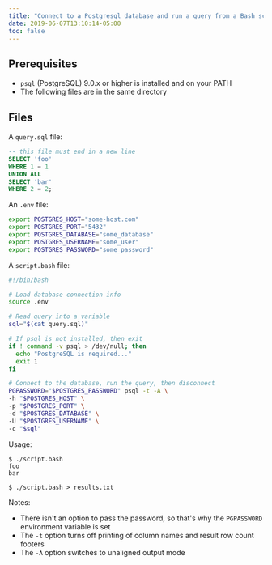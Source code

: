 ```yaml
---
title: "Connect to a Postgresql database and run a query from a Bash script"
date: 2019-06-07T13:10:14-05:00
toc: false
---
```


## Prerequisites 

- `psql` (PostgreSQL) 9.0.x or higher is installed and on your PATH
- The following files are in the same directory

## Files 

A `query.sql` file:
```sql
-- this file must end in a new line
SELECT 'foo'
WHERE 1 = 1
UNION ALL
SELECT 'bar'
WHERE 2 = 2;
```

An `.env` file:
```bash
export POSTGRES_HOST="some-host.com"
export POSTGRES_PORT="5432"
export POSTGRES_DATABASE="some_database"
export POSTGRES_USERNAME="some_user"
export POSTGRES_PASSWORD="some_password"
```

A `script.bash` file:
```bash
#!/bin/bash

# Load database connection info
source .env 

# Read query into a variable
sql="$(cat query.sql)"

# If psql is not installed, then exit
if ! command -v psql > /dev/null; then 
  echo "PostgreSQL is required..."
  exit 1 
fi 

# Connect to the database, run the query, then disconnect
PGPASSWORD="$POSTGRES_PASSWORD" psql -t -A \
-h "$POSTGRES_HOST" \
-p "$POSTGRES_PORT" \
-d "$POSTGRES_DATABASE" \
-U "$POSTGRES_USERNAME" \
-c "$sql" 
```

Usage:
```
$ ./script.bash
foo
bar

$ ./script.bash > results.txt
```

Notes:

- There isn't an option to pass the password, so that's why the `PGPASSWORD` environment variable is set
- The `-t` option turns off printing of column names and result row count footers
- The `-A` option switches to unaligned output mode
